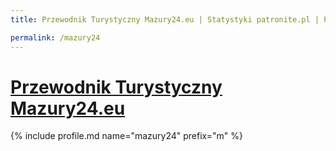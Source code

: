 ```yaml
---
title: Przewodnik Turystyczny Mazury24.eu | Statystyki patronite.pl | Patromierz

permalink: /mazury24
---
```


# [Przewodnik Turystyczny Mazury24.eu](https://patronite.pl/mazury24)

{% include profile.md name="mazury24" prefix="m" %}
